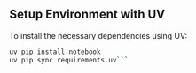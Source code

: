 ## Setup Environment with UV

To install the necessary dependencies using UV:

```bash
uv pip install notebook
uv pip sync requirements.uv```
